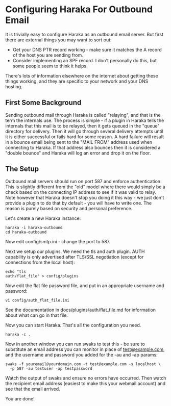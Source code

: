 Configuring Haraka For Outbound Email
=====================================

It is trivially easy to configure Haraka as an outbound email server. But
first there are external things you may want to sort out:

* Get your DNS PTR record working - make sure it matches the A record of the
  host you are sending from.
* Consider implementing an SPF record. I don't personally do this, but some
  people seem to think it helps.

There's lots of information elsewhere on the internet about getting these
things working, and they are specific to your network and your DNS hosting.

First Some Background
---------------------

Sending outbound mail through Haraka is called "relaying", and that is the
term the internals use. The process is simple - if a plugin in Haraka tells
the internals that this mail is to be relayed, then it gets queued in the
"queue" directory for delivery. Then it will go through several delivery
attempts until it is either successful or fails hard for some reason. A
hard failure will result in a bounce email being sent to the "MAIL FROM"
address used when connecting to Haraka. If that address also bounces then
it is considered a "double bounce" and Haraka will log an error and drop it
on the floor.

The Setup
---------

Outbound mail servers should run on port 587 and enforce authentication. This
is slightly different from the "old" model where there would simply be a
check based on the connecting IP address to see if it was valid to relay.
Note however that Haraka doesn't stop you doing it this way - we just don't
provide a plugin to do that by default - you will have to write one. The
reason is purely based on security and personal preference.

Let's create a new Haraka instance:

    haraka -i haraka-outbound
    cd haraka-outbound

Now edit config/smtp.ini - change the port to 587.

Next we setup our plugins. We need the tls and auth plugin. AUTH capability is only advertised after TLS/SSL negotiation (except for connections from the local host):

    echo "tls
    auth/flat_file" > config/plugins

Now edit the flat file password file, and put in an appropriate username
and password:

    vi config/auth_flat_file.ini

See the documentation in docs/plugins/auth/flat\_file.md for information about
what can go in that file.

Now you can start Haraka. That's all the configuration you need.

    haraka -c .

Now in another window you can run swaks to test this - be sure to substitute
an email address you can monitor in place of test@example.com, and the
username and password you added for the -au and -ap params:

    swaks -f youremail@yourdomain.com -t test@example.com -s localhost \
      -p 587 -au testuser -ap testpassword

Watch the output of swaks and ensure no errors have occurred. Then watch
the recipient email address (easiest to make this your webmail account) and
see that the email arrived.

You are done!
